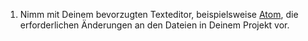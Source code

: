 1. Nimm mit Deinem bevorzugten Texteditor, beispielsweise [Atom](https://atom.io/), die erforderlichen Änderungen an den Dateien in Deinem Projekt vor.
